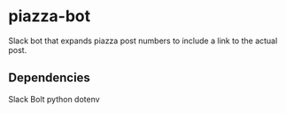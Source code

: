 # piazza-bot
Slack bot that expands piazza post numbers to include a link to the actual
post.

## Dependencies
Slack Bolt
python dotenv
